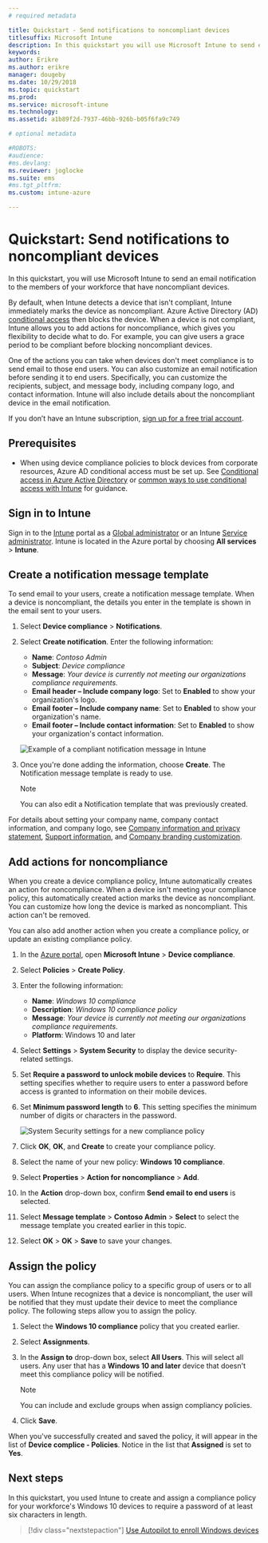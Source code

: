 ```yaml
---
# required metadata

title: Quickstart - Send notifications to noncompliant devices
titlesuffix: Microsoft Intune
description: In this quickstart you will use Microsoft Intune to send email notifications to noncompliant devices.
keywords:
author: Erikre
ms.author: erikre
manager: dougeby
ms.date: 10/29/2018
ms.topic: quickstart
ms.prod:
ms.service: microsoft-intune
ms.technology:
ms.assetid: a1b89f2d-7937-46bb-926b-b05f6fa9c749

# optional metadata

#ROBOTS:
#audience:
#ms.devlang:
ms.reviewer: joglocke
ms.suite: ems
#ms.tgt_pltfrm:
ms.custom: intune-azure

---
```


# Quickstart: Send notifications to noncompliant devices

In this quickstart, you will use Microsoft Intune to send an email notification to the members of your workforce that have noncompliant devices.

By default, when Intune detects a device that isn't compliant, Intune immediately marks the device as noncompliant. Azure Active Directory (AD) [conditional access](https://docs.microsoft.com/azure/active-directory/active-directory-conditional-access-azure-portal) then blocks the device. When a device is not compliant, Intune allows you to add actions for noncompliance, which gives you flexibility to decide what to do. For example, you can give users a grace period to be compliant before blocking noncompliant devices.

One of the actions you can take when devices don't meet compliance is to send email to those end users. You can also customize an email notification before sending it to end users. Specifically, you can customize the recipients, subject, and message body, including company logo, and contact information. Intune will also include details about the noncompliant device in the email notification.

If you don’t have an Intune subscription, [sign up for a free trial account](free-trial-sign-up.md).

## Prerequisites
- When using device compliance policies to block devices from corporate resources, Azure AD conditional access must be set up. See [Conditional access in Azure Active Directory](https://docs.microsoft.com/azure/active-directory/active-directory-conditional-access-azure-portal) or [common ways to use conditional access with Intune](conditional-access-intune-common-ways-use.md) for guidance.

## Sign in to Intune

Sign in to the [Intune](https://aka.ms/intuneportal) portal as a [Global administrator](users-add.md#types-of-administrators) or an Intune [Service administrator](users-add.md#types-of-administrators). Intune is located in the Azure portal by choosing **All services** > **Intune**.

## Create a notification message template

To send email to your users, create a notification message template. When a device is noncompliant, the details you enter in the template is shown in the email sent to your users.

1. Select **Device compliance** > **Notifications**.
2. Select **Create notification**. Enter the following information:

   - **Name**: *Contoso Admin*
   - **Subject**: *Device compliance*
   - **Message**: *Your device is currently not meeting our organizations compliance requirements.*
   - **Email header – Include company logo**: Set to **Enabled** to show your organization's logo.
   - **Email footer – Include company name**: Set to **Enabled** to show your organization's name.
   - **Email footer – Include contact information**: Set to **Enabled** to show your organization's contact information.

   ![Example of a compliant notification message in Intune](./media/quickstart-send-notification-01.png)

3. Once you're done adding the information, choose **Create**. The Notification message template is ready to use.

    > [!NOTE]
    > You can also edit a Notification template that was previously created.

For details about setting your company name, company contact information, and company logo, see [Company information and privacy statement](company-portal-app.md#company-information-and-privacy-statement), [Support information](company-portal-app.md#support-information), and [Company branding customization](company-portal-app.md#company-branding-customization). 

## Add actions for noncompliance

When you create a device compliance policy, Intune automatically creates an action for noncompliance. When a device isn't meeting your compliance policy, this automatically created action marks the device as noncompliant. You can customize how long the device is marked as noncompliant. This action can't be removed.

You can also add another action when you create a compliance policy, or update an existing compliance policy. 

1. In the [Azure portal](https://portal.azure.com), open **Microsoft Intune** > **Device compliance**.
2. Select **Policies** > **Create Policy**.
3. Enter the following information:

   - **Name**: *Windows 10 compliance*
   - **Description**: *Windows 10 compliance policy*
   - **Message**: *Your device is currently not meeting our organizations compliance requirements.*
   - **Platform**: Windows 10 and later
4. Select **Settings** > **System Security** to display the device security-related settings.
5. Set **Require a password to unlock mobile devices** to **Require**. This setting specifies whether to require users to enter a password before access is granted to information on their mobile devices. 
6. Set **Minimum password length** to **6**. This setting specifies the minimum number of digits or characters in the password.

    ![System Security settings for a new compliance policy](./media/quickstart-send-notification-02.png) 

7. Click **OK**, **OK**, and **Create** to create your compliance policy.
8. Select the name of your new policy: **Windows 10 compliance**.
9. Select **Properties** > **Action for noncompliance** > **Add**.
10. In the **Action** drop-down box, confirm **Send email to end users** is selected.
11. Select **Message template** > **Contoso Admin** > **Select** to select the message template you created earlier in this topic.
12. Select **OK** > **OK** > **Save** to save your changes.

## Assign the policy

You can assign the compliance policy to a specific group of users or to all users. When Intune recognizes that a device is noncompliant, the user will be notified that they must update their device to meet the compliance policy. The following steps allow you to assign the policy.

1. Select the **Windows 10 compliance** policy that you created earlier.
2. Select **Assignments**.
3. In the **Assign to** drop-down box, select **All Users**. This will select all users. Any user that has a **Windows 10 and later** device that doesn't meet this compliance policy will be notified.

    > [!NOTE]
    > You can include and exclude groups when assign compliancy policies.

4. Click **Save**.

When you've successfully created and saved the policy, it will appear in the list of **Device complice - Policies**. Notice in the list that **Assigned** is set to **Yes**.

## Next steps

In this quickstart, you used Intune to create and assign a compliance policy for your workforce's Windows 10 devices to require a password of at least six characters in length.

> [!div class="nextstepaction"]
> [Use Autopilot to enroll Windows devices](tutorial-use-autopilot-enroll-devices.md)
